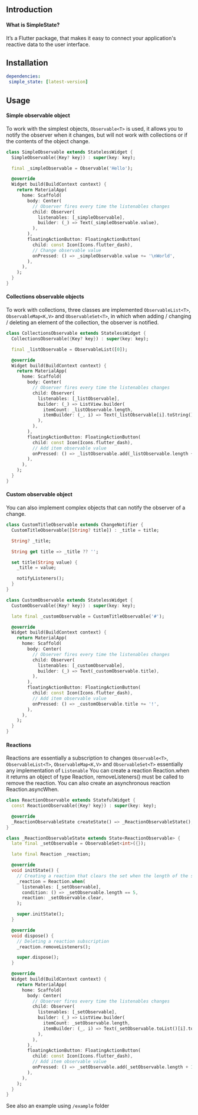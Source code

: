 ## Introduction
#### What is SimpleState?
It’s a Flutter package, that makes it easy to connect your application's reactive data to the user interface.

## Installation
 ```yaml
dependencies:
  simple_state: [latest-version]
``` 
## Usage
#### Simple observable object
To work with the simplest objects, `Observable<T>` is used, it allows you to notify the observer when it changes, but will not work with collections or if the contents of the object change.

```dart
class SimpleObservable extends StatelessWidget {
  SimpleObservable({Key? key}) : super(key: key);

  final _simpleObservable = Observable('Hello');

  @override
  Widget build(BuildContext context) {
    return MaterialApp(
      home: Scaffold(
        body: Center(
          // Observer fires every time the listenables changes
          child: Observer(
            listenables: [_simpleObservable],
            builder: (_) => Text(_simpleObservable.value),
          ),
        ),
        floatingActionButton: FloatingActionButton(
          child: const Icon(Icons.flutter_dash),
          // Change observable value
          onPressed: () => _simpleObservable.value += '\nWorld',
        ),
      ),
    );
  }
}
```
#### Collections observable objects
To work with collections, three classes are implemented `ObservableList<T>`, `ObservableMap<K,V>` and `ObservableSet<T>`, in which when adding / changing / deleting an element of the collection, the observer is notified.

```dart
class CollectionsObservable extends StatelessWidget {
  CollectionsObservable({Key? key}) : super(key: key);

  final _listObservable = ObservableList([0]);

  @override
  Widget build(BuildContext context) {
    return MaterialApp(
      home: Scaffold(
        body: Center(
          // Observer fires every time the listenables changes
          child: Observer(
            listenables: [_listObservable],
            builder: (_) => ListView.builder(
              itemCount: _listObservable.length,
              itemBuilder: (_, i) => Text(_listObservable[i].toString()),
            ),
          ),
        ),
        floatingActionButton: FloatingActionButton(
          child: const Icon(Icons.flutter_dash),
          // Add item observable value
          onPressed: () => _listObservable.add(_listObservable.length + 1),
        ),
      ),
    );
  }
}
```

#### Custom observable object
You can also implement complex objects that can notify the observer of a change.

```dart
class CustomTitleObservable extends ChangeNotifier {
  CustomTitleObservable([String? title]) : _title = title;

  String? _title;

  String get title => _title ?? '';

  set title(String value) {
    _title = value;

    notifyListeners();
  }
}

class CustomObservable extends StatelessWidget {
  CustomObservable({Key? key}) : super(key: key);

  late final _customObservable = CustomTitleObservable('#');

  @override
  Widget build(BuildContext context) {
    return MaterialApp(
      home: Scaffold(
        body: Center(
          // Observer fires every time the listenables changes
          child: Observer(
            listenables: [_customObservable],
            builder: (_) => Text(_customObservable.title),
          ),
        ),
        floatingActionButton: FloatingActionButton(
          child: const Icon(Icons.flutter_dash),
          // Add item observable value
          onPressed: () => _customObservable.title += '!',
        ),
      ),
    );
  }
}
```
#### Reactions
Reactions are essentially a subscription to changes `Observable<T>`, `ObservableList<T>`, `ObservableMap<K,V>` and `ObservableSet<T>` essentially any implementation of `Listenable` You can create a reaction Reaction.when it returns an object of type Reaction, removeListeners() must be called to remove the reaction. You can also create an asynchronous reaction Reaction.asyncWhen.

```dart
class ReactionObservable extends StatefulWidget {
  const ReactionObservable({Key? key}) : super(key: key);

  @override
  _ReactionObservableState createState() => _ReactionObservableState();
}

class _ReactionObservableState extends State<ReactionObservable> {
  late final _setObservable = ObservableSet<int>({});

  late final Reaction _reaction;

  @override
  void initState() {
    // Creating a reaction that clears the set when the length of the set is five elements
    _reaction = Reaction.when(
      listenables: [_setObservable],
      condition: () => _setObservable.length == 5,
      reaction: _setObservable.clear,
    );

    super.initState();
  }

  @override
  void dispose() {
    // Deleting a reaction subscription
    _reaction.removeListeners();

    super.dispose();
  }

  @override
  Widget build(BuildContext context) {
    return MaterialApp(
      home: Scaffold(
        body: Center(
          // Observer fires every time the listenables changes
          child: Observer(
            listenables: [_setObservable],
            builder: (_) => ListView.builder(
              itemCount: _setObservable.length,
              itemBuilder: (_, i) => Text(_setObservable.toList()[i].toString()),
            ),
          ),
        ),
        floatingActionButton: FloatingActionButton(
          child: const Icon(Icons.flutter_dash),
          // Add item observable value
          onPressed: () => _setObservable.add(_setObservable.length + 1),
        ),
      ),
    );
  }
}
```

See also an example using `/example` folder
